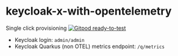 # keycloak-x-with-opentelemetry

Single click provisioning 
[![Gitpod ready-to-test](https://img.shields.io/badge/Gitpod-ready--to--test-blue?logo=gitpod)](https://gitpod.io/#https://github.com/jangaraj/keycloak-x-with-opentelemetry/) 
- Keycloak login: `admin/admin`
- Keycloak Quarkus (non OTEL) metrics endpoint: `/q/metrics`
